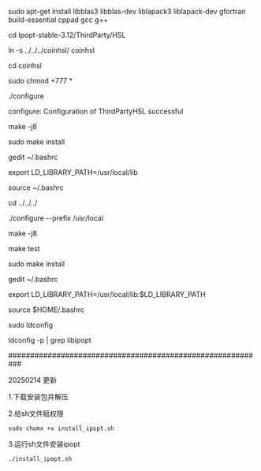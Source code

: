 sudo apt-get install libblas3 libblas-dev liblapack3 liblapack-dev gfortran build-essential cppad gcc g++

cd Ipopt-stable-3.12/ThirdParty/HSL

ln -s ../../../coinhsl/ coinhsl

cd coinhsl

sudo chmod +777 *

./configure

configure: Configuration of ThirdPartyHSL successful


make -j8

sudo make install

gedit ~/.bashrc

export LD_LIBRARY_PATH=/usr/local/lib

source ~/.bashrc 

cd ../../../

./configure --prefix /usr/local

make -j8

make test

sudo make install

gedit ~/.bashrc

export LD_LIBRARY_PATH=/usr/local/lib:$LD_LIBRARY_PATH

source $HOME/.bashrc

sudo ldconfig

ldconfig -p | grep libipopt




###########################################################

20250214 更新

1.下载安装包并解压

2.给sh文件赋权限

```sudo chomx +x install_ipopt.sh```

3.运行sh文件安装ipopt

```./install_ipopt.sh```
